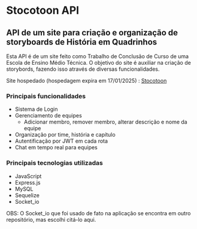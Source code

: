 
# Stocotoon API

## API de um site para criação e organização de storyboards de História em Quadrinhos

Esta API é de um site feito como Trabalho de Conclusão de Curso de uma Escola de Ensino Médio Técnica. O objetivo do site é auxiliar na criação de storybords, fazendo isso através de diversas funcionalidades.

Site hospedado (hospedagem expira em 17/01/2025) : [Stocotoon](https://stocotoon.netlify.app/)

### Principais funcionalidades
- Sistema de Login
- Gerenciamento de equipes
  - Adicionar membro, remover membro, alterar descrição e nome da equipe
- Organização por time, história e capítulo
- Autentificação por JWT em cada rota
- Chat em tempo real para equipes

### Principais tecnologias utilizadas
- JavaScript
- Express.js
- MySQL
- Sequelize
- Socket_io

OBS: O Socket_io que foi usado de fato na aplicação se encontra em outro repositório, mas escolhi citá-lo aqui.

